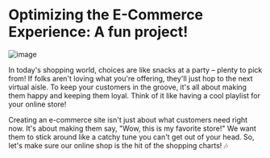 # Optimizing the E-Commerce Experience: A fun project!
![image](https://github.com/syedimad1998/Analyze_User_Workflow/assets/33065752/e5aced8a-ddb6-414b-a0cd-7ba1d83fa725)

In today's shopping world, choices are like snacks at a party – plenty to pick from! If folks aren't loving what you're offering, they'll just hop to the next virtual aisle. To keep your customers in the groove, it's all about making them happy and keeping them loyal. Think of it like having a cool playlist for your online store!

Creating an e-commerce site isn't just about what customers need right now. It's about making them say, "Wow, this is my favorite store!" We want them to stick around like a catchy tune you can't get out of your head. So, let's make sure our online shop is the hit of the shopping charts! 🎶


